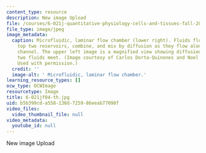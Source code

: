 ```yaml
---
content_type: resource
description: New image Upload
file: /courses/6-021j-quantitative-physiology-cells-and-tissues-fall-2004/b5b399cda558138d725986eeab77098f_6-021jf04-th.jpg
file_type: image/jpeg
image_metadata:
  caption: Microfluidic, laminar flow chamber (lower right). Fluids flow from the
    top two reservoirs, combine, and mix by diffusion as they flow along the center
    channel. The upper left image is a magnified view showing diffusion where the
    two fluids meet. (Image courtesy of Carlos Dorta-Quinones and Noel Reyes-Gonzalez.
    Used with permission.)
  credit: ''
  image-alt: ' Microfluidic, laminar flow chamber.'
learning_resource_types: []
ocw_type: OCWImage
resourcetype: Image
title: 6-021jf04-th.jpg
uid: b5b399cd-a558-138d-7259-86eeab77098f
video_files:
  video_thumbnail_file: null
video_metadata:
  youtube_id: null
---
```

New image Upload

